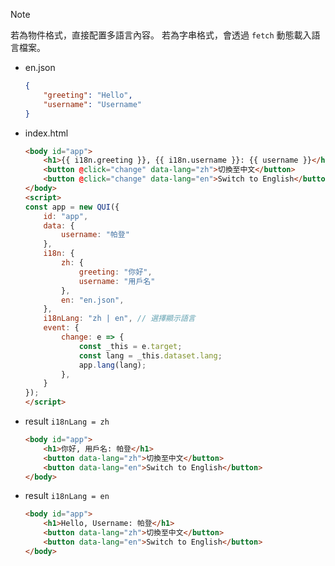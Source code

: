 > [!NOTE]
> 若為物件格式，直接配置多語言內容。
> 若為字串格式，會透過 `fetch` 動態載入語言檔案。

- en.json
    ```JSON
    {
        "greeting": "Hello",
        "username": "Username"
    }
    ```
- index.html
    ```html
    <body id="app">
        <h1>{{ i18n.greeting }}, {{ i18n.username }}: {{ username }}</h1>
        <button @click="change" data-lang="zh">切換至中文</button>
        <button @click="change" data-lang="en">Switch to English</button>
    </body>
    <script>
    const app = new QUI({
        id: "app",
        data: {
            username: "帕登"
        },
        i18n: {
            zh: {
                greeting: "你好",
                username: "用戶名"
            },
            en: "en.json",
        },
        i18nLang: "zh | en", // 選擇顯示語言
        event: {
            change: e => {
                const _this = e.target;
                const lang = _this.dataset.lang;
                app.lang(lang);
            },
        }
    });
    </script>
    ```
- result  `i18nLang = zh`
    ```html
    <body id="app">
        <h1>你好, 用戶名: 帕登</h1>
        <button data-lang="zh">切換至中文</button>
        <button data-lang="en">Switch to English</button>
    </body>
    ```
- result  `i18nLang = en`
    ```html
    <body id="app">
        <h1>Hello, Username: 帕登</h1>
        <button data-lang="zh">切換至中文</button>
        <button data-lang="en">Switch to English</button>
    </body>
    ```
